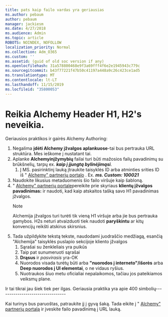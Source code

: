 ```yaml
---
title: pats kaip failo vardas yra geriausias
ms.author: pebaum
author: pebaum
manager: jackiesm
ms.date: 4/27/2018
ms.audience: Admin
ms.topic: article
ROBOTS: NOINDEX, NOFOLLOW
localization_priority: Normal
ms.collection: Adm_O365
ms.custom: ''
ms.assetid: (guid of old soc version if any)
ms.openlocfilehash: 31a578800468e9f3a69fff4f6e2e1945943c779c
ms.sourcegitcommit: b43f77221f47b50c41197a448a9c26c423ce1ad5
ms.translationtype: MT
ms.contentlocale: lt-LT
ms.lasthandoff: 11/15/2019
ms.locfileid: "35800053"
---
```

# <a name="required-alchemy-header-h1-h2s-dont-work"></a>Reikia Alchemy Header H1, H2's neveikia.
Geriausios praktikos ir gairės Alchemy Authoring:

1. Negalima **įdėti Alchemy įžvalgos aplankuose**-tai bus pertrauka URL struktūra. Mes ieškome į nustatant tai.
1. Aplanke **Alchemyinįžymybių** failai turi būti mažosios failų pavadinimų su brūkšnelių, tarpų ex. ***kaip į įjungtą bylinėjimąsi***.
    1. Į MS. pasirinktinį lauką įtraukite taisyklės ID arba atminties srities ID iš " [Alchemy" partnerių portalo](https://alchemyportal.azurewebsites.net) . Ex. ***ms. Custom: 100021***
1. Naudokite likusius metaduomenis šio failo viršuje kaip šabloną.
1. " [Alchemy" partnerių portale](https://alchemyportal.azurewebsites.net)pereikite prie skyriaus **klientų įžvalgos pavadinimas:** ir naudoti, kad kaip atskaitos tašką savo H1 pavadinimas įžvalgos. 
    > [!NOTE]
    > Alchemija įžvalgos turi turėti tik vieną H1 viršuje arba jie bus pertrauka gamybos. H2s neturi atvaizduoti tiek naudoti **paryškintu** ar kitų konvencijų reikšti atskirus skirsnius.
1. Tada užpildykite tekstą tekste, naudodami juodraščio medžiagą, esančią "Alchemija" taisyklės puslapio sekcijoje kliento įžvalgos
    1. Sąrašai su ženkleliais yra puikūs
    1. Taip pat sunumeruoti sąrašai
    1. **Drąsus** ir *pasvirasis* yra-OK
    1. Nuorodos visada turėtų būti arba **"nuorodos į interneto"/išorės** arba **Deep nuorodos į UI elementai**, o ne vidaus ryšius.
    1. Nuotraukos šiuo metu oficialiai nepalaikomos, tačiau jos pateikiamos veiksmų plane.

Ir tai tikrai jau šiek tiek per ilgas. Geriausia praktika yra apie 400 simbolių---------------------------------

Kai turinys bus paruoštas, patraukite jį į gyvą šaką. Tada eikite į " [Alchemy" partnerių portalą](https://alchemyportal.azurewebsites.net) ir įveskite failo pavadinimą į URL lauką. 